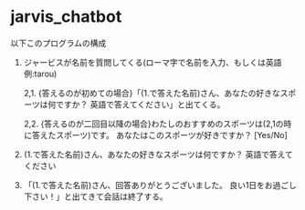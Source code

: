 # jarvis_chatbot
以下このプログラムの構成

1. ジャービスが名前を質問してくる(ローマ字で名前を入力、もしくは英語 例:tarou)

   2,1. {答えるのが初めての場合}「(1.で答えた名前)さん、あなたの好きなスポーツは何ですか？ 英語で答えてください」と出てくる。
 
   2,2. {答えるのが二回目以降の場合}わたしのおすすめのスポーツは(2,1の時に答えたスポーツ)です。 あなたはこのスポーツが好きですか？ [Yes/No]

3. (1.で答えた名前)さん、あなたの好きなスポーツは何ですか？ 英語で答えてください
4. 「(1.で答えた名前)さん、回答ありがとうございました。 良い1日をお過ごし下さい！」と出てきて会話は終了する。               
